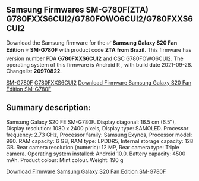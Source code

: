 <h2>Samsung Firmwares SM-G780F(ZTA) G780FXXS6CUI2/G780FOWO6CUI2/G780FXXS6CUI2</h2>
Download the Samsung firmware for the ✅ <strong>Samsung Galaxy S20 Fan Edition </strong> ⭐ <strong>SM-G780F</strong> with product code <strong>ZTA</strong> <strong> from Brazil</strong>. This firmware has version number PDA <strong>G780FXXS6CUI2</strong> and CSC G780FOWO6CUI2. The operating system of this firmware is Android R , with build date 2021-09-28. Changelist <strong>20970822</strong>.


[SM-G780F](https://samfirm.shop/samsung/model/SM-G780F)
[G780FXXS6CUI2](https://samfirm.shop/samsung/pda/G780FXXS6CUI2)
[Download Firmware Samsung Galaxy S20 Fan Edition SM-G780F](https://samfirm.shop/samsung/firmware/459990)
<h2>Summary description:</h2>
<p>Samsung Galaxy S20 FE SM-G780F. Display diagonal: 16.5 cm (6.5"), Display resolution: 1080 x 2400 pixels, Display type: SAMOLED. Processor frequency: 2.73 GHz, Processor family: Samsung Exynos, Processor model: 990. RAM capacity: 6 GB, RAM type: LPDDR5, Internal storage capacity: 128 GB. Rear camera resolution (numeric): 12 MP, Rear camera type: Triple camera. Operating system installed: Android 10.0. Battery capacity: 4500 mAh. Product colour: Mint colour. Weight: 190 g</p>


[Download Firmware Samsung Galaxy S20 Fan Edition SM-G780F](https://samfirm.shop/samsung/firmware/459990)
